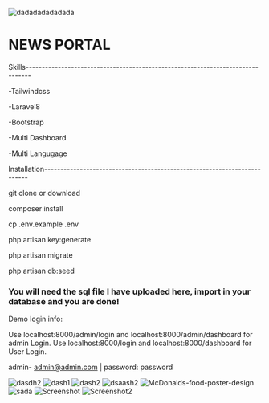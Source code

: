 ![dadadadadadada](https://user-images.githubusercontent.com/61395033/108400926-10b6d380-721c-11eb-99ae-a986a8aca37f.png)

# NEWS PORTAL 
Skills-------------------------------------------------------------------------------

-Tailwindcss

-Laravel8

-Bootstrap

-Multi Dashboard

-Multi Langugage

Installation-------------------------------------------------------------------------

git clone or download

composer install

cp .env.example .env

php artisan key:generate

php artisan migrate

php artisan db:seed

<h3>You will need the sql file
    I have uploaded here, import in your database and you are done!</h3>

Demo login info:

Use localhost:8000/admin/login and localhost:8000/admin/dashboard for admin Login. 
Use localhost:8000/login and localhost:8000/dashboard for User Login. 

admin- 
admin@admin.com | password: password




![dasdh2](https://user-images.githubusercontent.com/61395033/108397886-bec07e80-7218-11eb-8158-94526b87539d.png)
![dash1](https://user-images.githubusercontent.com/61395033/108397897-bf591500-7218-11eb-80a4-853c6f83a0d2.png)
![dash2](https://user-images.githubusercontent.com/61395033/108397900-bff1ab80-7218-11eb-9804-be6fb95368e5.png)
![dsaash2](https://user-images.githubusercontent.com/61395033/108397904-c08a4200-7218-11eb-923c-7f2473b54d05.png)
![McDonalds-food-poster-design](https://user-images.githubusercontent.com/61395033/108397905-c122d880-7218-11eb-9d96-f327617959f9.jpg)
![sada](https://user-images.githubusercontent.com/61395033/108397911-c2540580-7218-11eb-9b98-672e225f94ba.png)
![Screenshot](https://user-images.githubusercontent.com/61395033/108397916-c41dc900-7218-11eb-817f-44d838a84766.png)
![Screenshot2](https://user-images.githubusercontent.com/61395033/108397925-c5e78c80-7218-11eb-887a-8b75993751dd.png)



